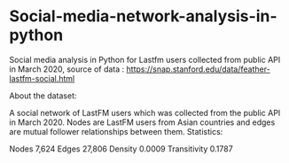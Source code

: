 # Social-media-network-analysis-in-python
Social media analysis in Python for Lastfm users collected from public API in March 2020, source of data : https://snap.stanford.edu/data/feather-lastfm-social.html

About the dataset:

A social network of LastFM users which was collected from the public API in March 2020. Nodes are LastFM users from Asian countries and edges are mutual follower relationships between them. 
Statistics:

Nodes 7,624
Edges 27,806
Density 0.0009
Transitivity 0.1787
